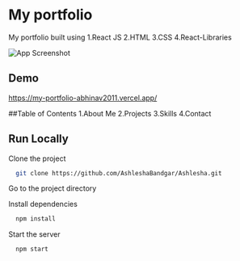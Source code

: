 # My portfolio

My portfolio built using 
1.React JS
2.HTML
3.CSS
4.React-Libraries

![App Screenshot](src/assets/githubImage.jpg)

## Demo

https://my-portfolio-abhinav2011.vercel.app/

##Table of Contents
1.About Me
2.Projects
3.Skills
4.Contact

## Run Locally

Clone the project

```bash
  git clone https://github.com/AshleshaBandgar/Ashlesha.git
```

Go to the project directory

Install dependencies

```bash
  npm install
```

Start the server

```bash
  npm start
```


